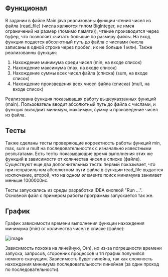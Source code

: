 ## Функционал
В задании в файле Main.java реализованы функции чтения чисел из файла (read_file) (числа являются типом BigInteger, не имея ограничений на размер (помимо памяти)), чтение производится через буфер, что позволяет считать большие по размеру файлы. На вход функции подается абсолютный путь до файла с числами (числа записаны в одной строке через пробел, их не больше 1 млн). Также реализованны функции:

  1. Нахождение минимума среди чисел (min, на входе список)
  2. Нахождение максимума (max, на входе список)
  3. Нахождение суммы всех чисел файла (списка) (sum, на входе список)
  4. Нахождение произведения всех чисел файла (списка) (mult, на входе список)

Реализована функция показыващая работу вышеуказзанных функций (main). Пользователь вводит абсолютный путь до файла с числами, и функция выводиит минимум, максимум, сумму и произведение чисел из файла.
## Тесты
Также сделаны тесты проверяющие корректность работы функций min, max, sum и mult на последовательностях с изначально известными резльтатами. Есть тесты показывающие время выполнения этих же функций в зависимости от количества чисел в списке (файле). Существуют еще два дополнительных теста: первый показывает, что при неправильном абсолютном пути файла в функции read_file выдастся исключение, второй, что на одном элементе поиск минимума занимает меньше 1000000нс.

Тесты запускались из среды разработки IDEA кнопкой "Run ...". Основной файл с примером работы программы запускается так же.
## График
График зависимости времени выполнения функции нахождения минимума (min) от количества чисел в списке (файле):

![image](https://github.com/Gosparza/TZ2/assets/167515981/9238e932-fb4c-4f7c-af15-8271fabc7e44)

Зависимость похожа на линейную, O(n), но из-за погрешности времени запуска, запросов, сторонних процессов и тп график получился немного скачущим. Зависимость будет линейна, так как сложность нахождения минимума последовательности линейная (за один проход по последовательности). 
